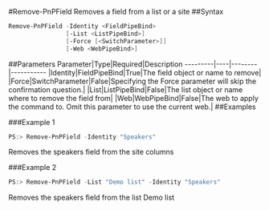 #Remove-PnPField
Removes a field from a list or a site
##Syntax
```powershell
Remove-PnPField -Identity <FieldPipeBind>
                [-List <ListPipeBind>]
                [-Force [<SwitchParameter>]]
                [-Web <WebPipeBind>]
```


##Parameters
Parameter|Type|Required|Description
---------|----|--------|-----------
|Identity|FieldPipeBind|True|The field object or name to remove|
|Force|SwitchParameter|False|Specifying the Force parameter will skip the confirmation question.|
|List|ListPipeBind|False|The list object or name where to remove the field from|
|Web|WebPipeBind|False|The web to apply the command to. Omit this parameter to use the current web.|
##Examples

###Example 1
```powershell
PS:> Remove-PnPField -Identity "Speakers"
```
Removes the speakers field from the site columns

###Example 2
```powershell
PS:> Remove-PnPField -List "Demo list" -Identity "Speakers"
```
Removes the speakers field from the list Demo list
